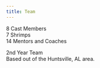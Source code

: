 ```yaml
---
title: Team
---
```


8 Cast Members<br>
7 Shrimps<br>
14 Mentors and Coaches<br>

2nd Year Team<br>
Based out of the Huntsville, AL area.
